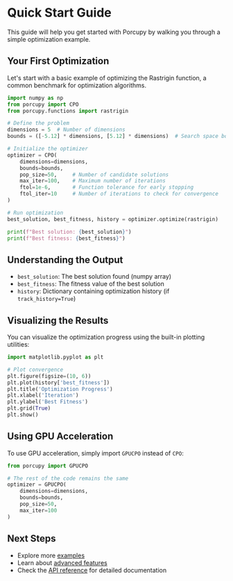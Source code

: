 # Quick Start Guide

This guide will help you get started with Porcupy by walking you through a simple optimization example.

## Your First Optimization

Let's start with a basic example of optimizing the Rastrigin function, a common benchmark for optimization algorithms.

```python
import numpy as np
from porcupy import CPO
from porcupy.functions import rastrigin

# Define the problem
dimensions = 5  # Number of dimensions
bounds = ([-5.12] * dimensions, [5.12] * dimensions)  # Search space bounds

# Initialize the optimizer
optimizer = CPO(
    dimensions=dimensions,
    bounds=bounds,
    pop_size=50,     # Number of candidate solutions
    max_iter=100,    # Maximum number of iterations
    ftol=1e-6,       # Function tolerance for early stopping
    ftol_iter=10     # Number of iterations to check for convergence
)

# Run optimization
best_solution, best_fitness, history = optimizer.optimize(rastrigin)

print(f"Best solution: {best_solution}")
print(f"Best fitness: {best_fitness}")
```

## Understanding the Output

- `best_solution`: The best solution found (numpy array)
- `best_fitness`: The fitness value of the best solution
- `history`: Dictionary containing optimization history (if `track_history=True`)

## Visualizing the Results

You can visualize the optimization progress using the built-in plotting utilities:

```python
import matplotlib.pyplot as plt

# Plot convergence
plt.figure(figsize=(10, 6))
plt.plot(history['best_fitness'])
plt.title('Optimization Progress')
plt.xlabel('Iteration')
plt.ylabel('Best Fitness')
plt.grid(True)
plt.show()
```

## Using GPU Acceleration

To use GPU acceleration, simply import `GPUCPO` instead of `CPO`:

```python
from porcupy import GPUCPO

# The rest of the code remains the same
optimizer = GPUCPO(
    dimensions=dimensions,
    bounds=bounds,
    pop_size=50,
    max_iter=100
)
```

## Next Steps

- Explore more [examples](examples/basic_optimization.md)
- Learn about [advanced features](user_guide/advanced_features.md)
- Check the [API reference](api_reference/core.md) for detailed documentation
